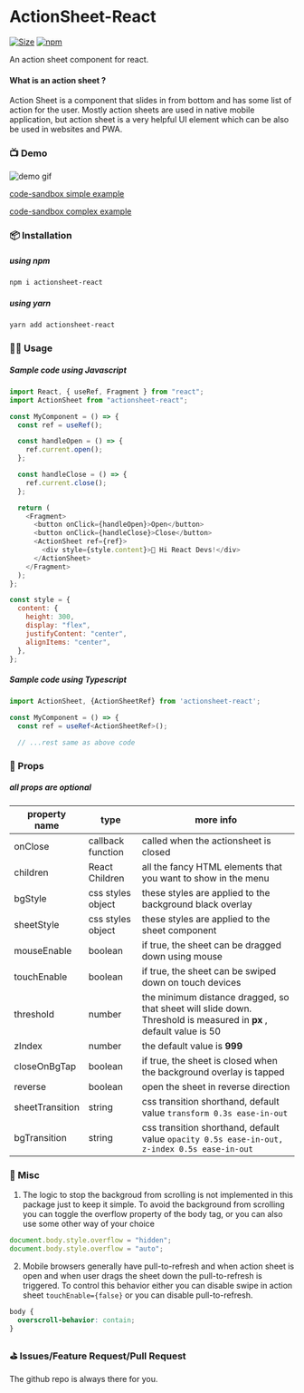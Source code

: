 # ActionSheet-React

[![Size](https://badgen.net/bundlephobia/minzip/actionsheet-react)](https://bundlephobia.com/result?p=actionsheet-react)
[![npm](https://badgen.net//npm/v/actionsheet-react)](https://www.npmjs.com/package/actionsheet-react)

An action sheet component for react.

#### What is an action sheet ?

Action Sheet is a component that slides in from bottom and has some list of action for the user. Mostly action sheets are used in native mobile application, but action sheet is a very helpful UI element which can be also be used in websites and PWA.

### 📺 Demo

![demo gif](https://s7.gifyu.com/images/demo_action_sheet.gif)

[code-sandbox simple example](https://codesandbox.io/s/actionsheet-react-2s5zf)

[code-sandbox complex example](https://codesandbox.io/s/actionsheet-react-example-1-0nok0)

### 📦 Installation

##### using npm

```bash
npm i actionsheet-react
```

##### using yarn

```bash
yarn add actionsheet-react
```

### 👨‍💻 Usage

##### Sample code using Javascript

```javascript
import React, { useRef, Fragment } from "react";
import ActionSheet from "actionsheet-react";

const MyComponent = () => {
  const ref = useRef();

  const handleOpen = () => {
    ref.current.open();
  };

  const handleClose = () => {
    ref.current.close();
  };

  return (
    <Fragment>
      <button onClick={handleOpen}>Open</button>
      <button onClick={handleClose}>Close</button>
      <ActionSheet ref={ref}>
        <div style={style.content}>🙂 Hi React Devs!</div>
      </ActionSheet>
    </Fragment>
  );
};

const style = {
  content: {
    height: 300,
    display: "flex",
    justifyContent: "center",
    alignItems: "center",
  },
};
```

##### Sample code using Typescript

```typescript
import ActionSheet, {ActionSheetRef} from 'actionsheet-react';

const MyComponent = () => {
  const ref = useRef<ActionSheetRef>();

  // ...rest same as above code

```

### 🌮 Props

##### all props are optional

| property name   | type              | more info                                                                                                          |
| --------------- | ----------------- | ------------------------------------------------------------------------------------------------------------------ |
| onClose         | callback function | called when the actionsheet is closed                                                                              |
| children        | React Children    | all the fancy HTML elements that you want to show in the menu                                                      |
| bgStyle         | css styles object | these styles are applied to the background black overlay                                                           |
| sheetStyle      | css styles object | these styles are applied to the sheet component                                                                    |
| mouseEnable     | boolean           | if true, the sheet can be dragged down using mouse                                                                 |
| touchEnable     | boolean           | if true, the sheet can be swiped down on touch devices                                                             |
| threshold       | number            | the minimum distance dragged, so that sheet will slide down. Threshold is measured in **px** , default value is 50 |
| zIndex          | number            | the default value is **999**                                                                                       |
| closeOnBgTap    | boolean           | if true, the sheet is closed when the background overlay is tapped                                                 |
| reverse         | boolean           | open the sheet in reverse direction                                                                                |
| sheetTransition | string            | css transition shorthand, default value `transform 0.3s ease-in-out`                                               |
| bgTransition    | string            | css transition shorthand, default value `opacity 0.5s ease-in-out, z-index 0.5s ease-in-out`                       |

### 👾 Misc

1. The logic to stop the backgroud from scrolling is not implemented in this package just to keep it simple. To avoid the background from scrolling you can toggle the overflow property of the body tag, or you can also use some other way of your choice

```javascript
document.body.style.overflow = "hidden";
document.body.style.overflow = "auto";
```

2. Mobile browsers generally have pull-to-refresh and when action sheet is open and when user drags the sheet down the pull-to-refresh is triggered. To control this behavior either you can disable swipe in action sheet `touchEnable={false}` or you can disable pull-to-refresh.

```css
body {
  overscroll-behavior: contain;
}
```

### ⛳ Issues/Feature Request/Pull Request

The github repo is always there for you.
